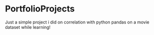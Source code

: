 # PortfolioProjects

Just a simple project i did on correlation with python pandas on a movie dataset while learning!
